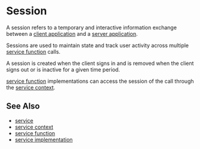 # Session

A session refers to a temporary and interactive information exchange between a [client application](def://)
and a [server application](def://).

Sessions are used to maintain state and track user activity across multiple [service function](def://) calls.

A session is created when the client signs in and is removed when the client signs out or is 
inactive for a given time period.

[service function](def://) implementations can access the session of the call through the [service context](def://).

## See Also

- [service](def://)
- [service context](def://)
- [service function](def://)
- [service implementation](def://)
